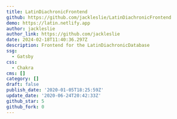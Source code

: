 ```yaml
---
title: LatinDiachronicFrontend
github: https://github.com/jackleslie/LatinDiachronicFrontend
demo: https://latin.netlify.app
author: jackleslie
author_link: https://github.com/jackleslie
date: 2024-02-18T11:40:36.297Z
description: Frontend for the LatinDiachronicDatabase
ssg:
  - Gatsby
css:
  - Chakra
cms: []
category: []
draft: false
publish_date: '2020-01-05T18:25:59Z'
update_date: '2020-06-24T20:42:33Z'
github_star: 5
github_fork: 0
---
```

